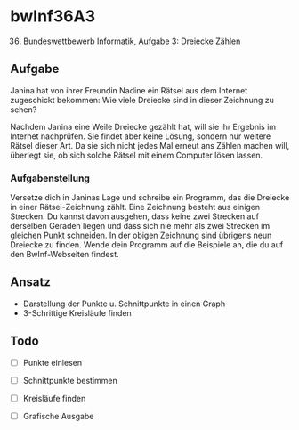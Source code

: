 
# bwInf36A3
36. Bundeswettbewerb Informatik, Aufgabe 3: Dreiecke Zählen

## Aufgabe

Janina hat von ihrer Freundin Nadine ein Rätsel
aus dem Internet zugeschickt bekommen: Wie viele
Dreiecke sind in dieser Zeichnung zu sehen?

Nachdem Janina eine Weile Dreiecke gezählt hat,
will sie ihr Ergebnis im Internet nachprüfen. Sie
findet aber keine Lösung, sondern nur weitere
Rätsel dieser Art. Da sie sich nicht jedes Mal erneut
ans Zählen machen will, überlegt sie, ob sich
solche Rätsel mit einem Computer lösen lassen.

### Aufgabenstellung
Versetze dich in Janinas Lage und schreibe ein
Programm, das die Dreiecke in einer Rätsel-Zeichnung
zählt. Eine Zeichnung besteht aus einigen Strecken.
Du kannst davon ausgehen, dass keine zwei Strecken
auf derselben Geraden liegen und dass sich nie mehr
als zwei Strecken im gleichen Punkt schneiden.
In der obigen Zeichnung sind übrigens neun Dreiecke
zu finden.
Wende dein Programm auf die Beispiele an, die du
auf den BwInf-Webseiten findest.


## Ansatz
* Darstellung der Punkte u. Schnittpunkte in einen Graph
* 3-Schrittige Kreisläufe finden

## Todo
- [ ] Punkte einlesen
- [ ] Schnittpunkte bestimmen
- [ ] Kreisläufe finden
- [ ] Grafische Ausgabe

